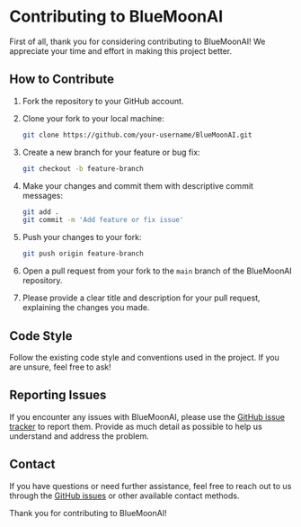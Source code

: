 # Contributing to BlueMoonAI

First of all, thank you for considering contributing to BlueMoonAI! We appreciate your time and effort in making this project better.

## How to Contribute

1. Fork the repository to your GitHub account.

2. Clone your fork to your local machine:

    ```bash
    git clone https://github.com/your-username/BlueMoonAI.git
    ```

3. Create a new branch for your feature or bug fix:

    ```bash
    git checkout -b feature-branch
    ```

4. Make your changes and commit them with descriptive commit messages:

    ```bash
    git add .
    git commit -m 'Add feature or fix issue'
    ```

5. Push your changes to your fork:

    ```bash
    git push origin feature-branch
    ```

6. Open a pull request from your fork to the `main` branch of the BlueMoonAI repository.

7. Please provide a clear title and description for your pull request, explaining the changes you made.

## Code Style

Follow the existing code style and conventions used in the project. If you are unsure, feel free to ask!

## Reporting Issues

If you encounter any issues with BlueMoonAI, please use the [GitHub issue tracker](https://github.com/BlueMoonAI/BlueMoonAI/issues) to report them. Provide as much detail as possible to help us understand and address the problem.

## Contact

If you have questions or need further assistance, feel free to reach out to us through the [GitHub issues](https://github.com/BlueMoonAI/BlueMoonAI/issues) or other available contact methods.

Thank you for contributing to BlueMoonAI!
